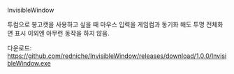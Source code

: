 InvisibleWindow

투컴으로 봉고캣을 사용하고 싶을 때 
마우스 입력을 게임컴과 동기화 해도 투명 전체화면 표시 이외엔 아무런 동작을 하지 않음.

다운로드:
https://github.com/redniche/InvisibleWindow/releases/download/1.0.0/InvisibleWindow.exe
